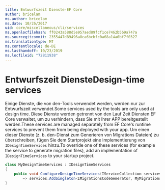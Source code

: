 ```yaml
---
title: Entwurfszeit Dienste-EF Core
author: bricelam
ms.author: bricelam
ms.date: 10/26/2017
uid: core/miscellaneous/cli/services
ms.openlocfilehash: ff0243a588d5e957aed89fcf1ce7462b5b9a747a
ms.sourcegitcommit: 2355447d89496a8ca6bcbfc0a68a14a0bf7f0327
ms.translationtype: MT
ms.contentlocale: de-DE
ms.lasthandoff: 10/23/2019
ms.locfileid: "72811938"
---
```

# <a name="design-time-services"></a><span data-ttu-id="9f0e4-102">Entwurfszeit Dienste</span><span class="sxs-lookup"><span data-stu-id="9f0e4-102">Design-time services</span></span>

<span data-ttu-id="9f0e4-103">Einige Dienste, die von den-Tools verwendet werden, werden nur zur Entwurfszeit verwendet.</span><span class="sxs-lookup"><span data-stu-id="9f0e4-103">Some services used by the tools are only used at design time.</span></span> <span data-ttu-id="9f0e4-104">Diese Dienste werden getrennt von den Lauf Zeit Diensten EF Core verwaltet, um zu verhindern, dass Sie mit Ihrer APP bereitgestellt werden.</span><span class="sxs-lookup"><span data-stu-id="9f0e4-104">These services are managed separately from EF Core's runtime services to prevent them from being deployed with your app.</span></span> <span data-ttu-id="9f0e4-105">Um einen dieser Dienste (z. b. den-Dienst zum Generieren von Migrations Dateien) zu überschreiben, fügen Sie dem Startprojekt eine Implementierung von `IDesignTimeServices` hinzu.</span><span class="sxs-lookup"><span data-stu-id="9f0e4-105">To override one of these services (for example the service to generate migration files), add an implementation of `IDesignTimeServices` to your startup project.</span></span>

``` csharp
class MyDesignTimeServices : IDesignTimeServices
{
    public void ConfigureDesignTimeServices(IServiceCollection services)
        => services.AddSingleton<IMigrationsCodeGenerator, MyMigrationsCodeGenerator>()
}
```
